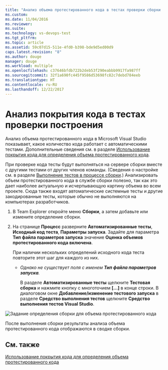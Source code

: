 ```yaml
---
title: "Анализ объема протестированного кода в тестах проверки сборки | Документы Майкрософт"
ms.custom: 
ms.date: 11/04/2016
ms.reviewer: 
ms.suite: 
ms.technology: vs-devops-test
ms.tgt_pltfrm: 
ms.topic: article
ms.assetid: 59c07d15-511e-4fd0-b398-bde9d5ed00d9
caps.latest.revision: "8"
ms.author: douge
manager: douge
ms.workload: multiple
ms.openlocfilehash: c37646bfdb722b2deb53f290eabbb9917fa987ff
ms.sourcegitcommit: 32f1a690fc445f9586d53698fc82c7debd784eeb
ms.translationtype: HT
ms.contentlocale: ru-RU
ms.lasthandoff: 12/22/2017
---
```

# <a name="analyzing-code-coverage-in-build-verification-tests"></a>Анализ покрытия кода в тестах проверки построения
Анализ объема протестированного кода в Microsoft Visual Studio показывает, какое количество кода работает с автоматическими тестами. Дополнительные сведения см. в разделе [Использование покрытия кода для определения объема протестированного кода](../test/using-code-coverage-to-determine-how-much-code-is-being-tested.md).  
  
 При проверке кода тесты будут выполняться на сервере сборки вместе с другими тестами от других членов команды. (Сведения о настройке см. в разделе [Выполнение тестов в процессе сборки](http://msdn.microsoft.com/Library/d05743a1-c5cf-447e-bed9-bed3cb595e38).) Анализировать объем протестированного кода в службе сборки полезно, так как это дает наиболее актуальную и исчерпывающую картину объема во всем проекте. Сюда также входят автоматические системные тесты и другие закодированные тесты, которые обычно не выполняются на компьютерах разработчиков.  
  
1.  В Team Explorer откройте меню **Сборки**, а затем добавьте или измените определение сборки.  
  
2.  На странице **Процесс** разверните **Автоматизированные тесты**, **Исходный код теста**, **Параметры запуска**. Задайте для параметра **Тип файла параметров запуска** значение **Оценка объемов протестированного кода включена**.  
  
     При наличии нескольких определений исходного кода теста повторите этот шаг для каждого из них.  
  
    -   *Однако не существует поля с именем **Тип файла параметров запуска**.*  
  
         В разделе **Автоматизированные тесты** щелкните **Тестовая сборка** и нажмите кнопку с многоточием **[...]** в конце строки. В диалоговом окне **Добавление/изменение тестового запуска** в разделе **Средство выполнения тестов** щелкните **Средство выполнения тестов Visual Studio**.  
  
 ![Задание определения сборки для объема протестированного кода](../test/media/codecoverage-plaincc.png "CodeCoverage-plainCC")  
  
 После выполнения сборки результаты анализа объема протестированного кода отображаются в сводке сборки.  
  
## <a name="see-also"></a>См. также  
 [Использование покрытия кода для определения объема протестированного кода](../test/using-code-coverage-to-determine-how-much-code-is-being-tested.md)
